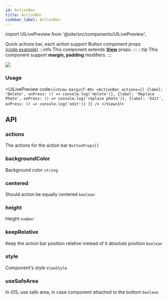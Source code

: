 ```yaml
---
id: ActionBar
title: ActionBar
sidebar_label: ActionBar
---
```


import UILivePreview from '@site/src/components/UILivePreview';

Quick actions bar, each action support Button component props  
[(code example)](https://github.com/wix/react-native-ui-lib/blob/master/demo/src/screens/componentScreens/ActionBarScreen.tsx)
:::info
This component extends **[View](/docs/components/basic/View)** props.
:::
:::tip
This component support **margin, padding** modifiers.
:::
<div style={{display: 'flex', flexDirection: 'row', overflowX: 'auto', maxHeight: '500px', alignItems: 'center'}}><img style={{maxHeight: '420px'}} src={'https://github.com/wix/react-native-ui-lib/blob/master/demo/showcase/ActionBar/ActionBar.gif?raw=true'}/>

</div>

### Usage
<UILivePreview code={`<View marginT-40>
  <ActionBar
    actions={[
      {label: 'Delete', onPress: () => console.log('delete')},
      {label: 'Replace Photo', onPress: () => console.log('replace photo')},
      {label: 'Edit', onPress: () => console.log('edit')}
    ]}
  />
</View>`}/>

## API
### actions
The actions for the action bar
`ButtonProps[] ` 

### backgroundColor
Background color
`string ` 

### centered
Should action be equally centered
`boolean ` 

### height
Height
`number ` 

### keepRelative
Keep the action bar position relative instead of it absolute position
`boolean ` 

### style
Component's style
`ViewStyle ` 

### useSafeArea
In iOS, use safe area, in case component attached to the bottom
`boolean ` 


